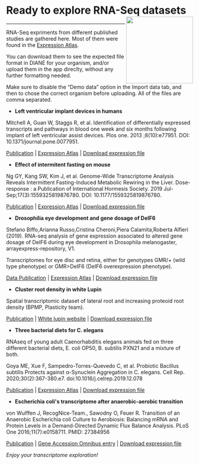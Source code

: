 # Ready to explore RNA-Seq datasets <img src="www/favicon.ico" align="right" alt="" width="180" />
---
  
RNA-Seq expriments from different published studies are gathered here.
Most of them were found in the [Expression Atlas]("https://www.ebi.ac.uk/gxa/home").

[](https://www.ebi.ac.uk/gxa/resources/images/expression-atlas.png)

You can download them to see the expected file format in DIANE for your organism, and/or upload them in the app direclty, without any further formatting needed.

Make sure to disable the “Demo data” option in the Import data tab, and then to chose the correct organism before uploading. 
All of the files are comma separated.


+ **Left ventricular implant devices in humans** 

Mitchell A, Guan W, Staggs R, et al. Identification of differentially expressed transcripts and pathways in blood one week and six months following implant of left ventricular assist devices. Plos one. 2013 ;8(10):e77951. DOI: 10.1371/journal.pone.0077951.
 
[Publication](https://doi.org/10.1371/journal.pone.0077951) | 
[Expression Atlas](https://www.ebi.ac.uk/gxa/experiments/E-GEOD-46665/Downloads) | 
[Download expression file](/datasets/Homo_sapiens_ventricular_devices_implants_follow_up.csv)


+ **Effect of intermitent fasting on mouse** 

Ng GY, Kang SW, Kim J, et al. Genome-Wide Transcriptome Analysis Reveals Intermittent Fasting-Induced Metabolic Rewiring in the Liver. Dose-response : a Publication of International Hormesis Society. 2019 Jul-Sep;17(3):1559325819876780. DOI: 10.1177/1559325819876780. 
 
[Publication](https://doi.org/10.1177/1559325819876780) | 
[Expression Atlas](https://www.ebi.ac.uk/gxa/experiments/E-GEOD-130127/Downloads) | 
[Download expression file](/datasets/Mouse_fasting_hours.csv)


+ **Drosophilia eye development and gene dosage of DeIF6** 

Stefano Biffo,Arianna Russo,Cristina Cheroni,Piera Calamita,Roberta Alfieri (2019). RNA-seq analysis of gene expression associated to altered gene dosage of DeIF6 during eye development in Drosophila melanogaster, arrayexpress-repository, V1. 

Transcriptomes for eye disc and retina, either for genotypes GMR/+ (wild type phenotype) or GMR>DeIF6 (DeIF6 overexpression phenotype).

[Data Publication](https://www.ebi.ac.uk/ena/browser/view/PRJEB22084) | 
[Expression Atlas](https://www.ebi.ac.uk/gxa/experiments/E-MTAB-5954/Downloads) | 
[Download expression file](/datasets/Drosophilia_EyeDevelopment_DelF6.csv)


+ **Cluster root density in white Lupin** 

Spatial transcriptomic dataset of lateral root and increasing proteoid root density (BPMP, Plasticity team).

[Publication](https://www.nature.com/articles/s41467-019-14197-9) | 
[White lupin website](https://www.whitelupin.fr/Transcriptomic.html) | 
[Download expression file](/datasets/Lupin_ClusterRoots.csv)


+ **Three bacterial diets for C. elegans** 

RNAseq of young adult Caenorhabditis elegans animals fed on three different bacterial diets, E. coli OP50, B. subtilis PXN21 and a mixture of both.

Goya ME, Xue F, Sampedro-Torres-Quevedo C, et al. Probiotic Bacillus subtilis Protects against α-Synuclein Aggregation in C. elegans. Cell Rep. 2020;30(2):367-380.e7. doi:10.1016/j.celrep.2019.12.078

[Publication](https://www.ncbi.nlm.nih.gov/pmc/articles/PMC6963774) | 
[Expression Atlas](https://www.ebi.ac.uk/gxa/experiments/E-MTAB-8164/Downloads) | 
[Download expression file](/datasets/C_elegans_bacterial_diets.csv)



+ **Escherichia coli's transcriptome after anaerobic-aerobic transition** 

von Wulffen J, RecogNice-Team., Sawodny O, Feuer R. Transition of an Anaerobic Escherichia coli Culture to Aerobiosis: Balancing mRNA and Protein Levels in a Demand-Directed Dynamic Flux Balance Analysis. PLoS One 2016;11(7):e0158711. PMID: 27384956

[Publication](https://doi.org/10.1371/journal.pone.0158711) | 
[Gene Accession Omnibus entry](https://www.ncbi.nlm.nih.gov/geo/query/acc.cgi?acc=GSE71562) | 
[Download expression file](/datasets/E_coli_anaerobic_aerobic.csv)


*Enjoy your transcriptome exploration!*
